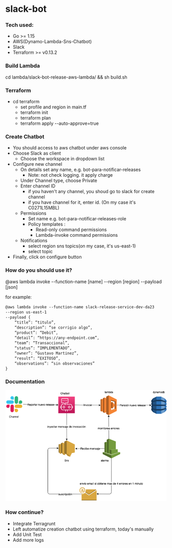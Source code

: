 # slack-bot

### Tech used:
- Go >= 1.15
- AWS(Dynamo-Lambda-Sns-Chatbot)
- Slack
- Terraform >= v0.13.2

### Build Lambda
cd lambda/slack-bot-release-aws-lambda/ && sh build.sh

### Terraform
- cd terraform
    - set profile and region in main.tf
    - terraform init
    - terraform plan
    - terraform apply --auto-approve=true   

### Create Chatbot    
-  You should access to aws chatbot under aws console
-  Choose Slack as client
    -  Choose the workspace in dropdown list
-  Configure new channel
    - On details set any name, e.g. bot-para-notificar-releases
        - Note: not check logging. it apply charge
    - Under Channel type, choose Private
    - Enter channel ID
        - if you haven't any channel, you shoud go to slack for create channel
        - if you have channel for it, enter id. (On my case it's C0271L15MBL)
    - Permissions
        -  Set name e.g. bot-para-notificar-releases-role
        -  Policy templates :
            -  Read-only command permissions
            -  Lambda-invoke command permissions
    - Notifications
        - select region sns topics(on my case, it's us-east-1)  
        - select topic  
-   Finally, click on configure button

### How do you should use it?
@aws lambda invoke --function-name [name] --region [region] --payload [json]

for example:
```
@aws lambda invoke --function-name slack-release-service-dev-da23 
--region us-east-1 
--payload {
    “title”: “titulo”,
    “description”: “se corrigio algo”,
    “product”: “Debit”,
    “detail”: “https://any-endpoint.com”,
    “team”: “Transaccional”,
    “status”: “IMPLEMENTADO”,
    “owner”: “Gustavo Martinez”,
    “result”: “EXITOSO”,
    “observations”: “sin observaciones”
}  
```         

### Documentation
![alt text](docs/Slack-bot.png?raw=true)

### How continue?
- Integrate Terragrunt
- Left automatize creation chatbot using terraform, today's manually
- Add Unit Test
- Add more logs         